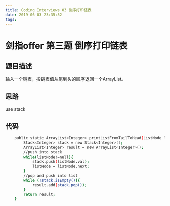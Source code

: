 ```yaml
---
title: Coding Interviews 03 倒序打印链表
date: 2019-06-03 23:35:52
tags:
---
```

<!--more-->
# 剑指offer 第三题 倒序打印链表

## 题目描述
输入一个链表，按链表值从尾到头的顺序返回一个ArrayList。
## 思路
use stack
## 代码
``` bash
    public static ArrayList<Integer> printListFromTailToHead(ListNode listNode) {
        Stack<Integer> stack = new Stack<Integer>();
        ArrayList<Integer> result = new ArrayList<Integer>();
        //push into stack
        while(listNode!=null){
            stack.push(listNode.val);
            listNode = listNode.next;
        }
        //pop and push into list
        while (!stack.isEmpty()){
            result.add(stack.pop());
        }
        return result;
    }
```
